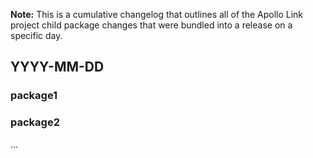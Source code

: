 **Note:** This is a cumulative changelog that outlines all of the Apollo Link project child package changes that were bundled into a release on a specific day.

## YYYY-MM-DD

### package1

### package2

...
